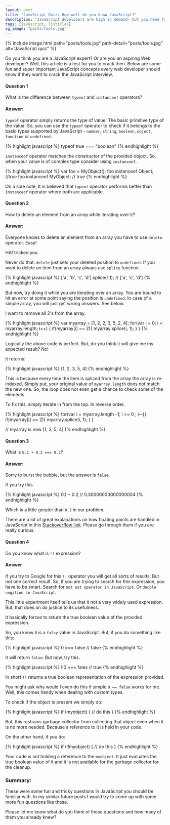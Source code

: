 ```yaml
---
layout: post
title: "JavaScript Quiz: How well do you know JavaScript?"
description: "JavaScript developers are high in demand- but you need to be on top of your game for that. Test your JavaScript skills through this article."
tags: [javascript, listicles]
og_image: "posts/tools.jpg"
---
```


{% include image.html path="posts/tools.jpg" path-detail="posts/tools.jpg" alt="JavaScript quiz" %}


Do you think you are a JavaScript expert? Or are you an aspiring Web developer? Well, this article is a test for you to crack then. Below are some fun and super important JavaScript concepts every web developer should know if they want to crack the JavaScript interview.

#### Question 1

What is the difference between `typeof` and `instanceof` operators?

#### Answer:

`typeof` operator simply returns the type of value. The basic primitive type of the value. So, you can use the `typeof` operator to check if it belongs to the basic types supported by JavaScript - `number`, `string`, `boolean`, `object`, `function` or `undefined`.

{% highlight javascript %}
typeof true === "boolean"
{% endhighlight %}

`instanceof` operator matches the constructor of the provided object. So, when your value is of complex type consider using `instanceof`.

{% highlight javascript %}
var foo = MyObject();
foo instanceof Object; //true
foo instanceof MyObject;  // true
{% endhighlight %}

On a side note. It is believed that `typeof` operator performs better than `instanceof` operator where both are applicable.


#### Question 2

How to delete an element from an array while iterating over it?

#### Answer:

Everyone knows to delete an element from an array you have to use `delete` operator. Easy!

HA! tricked you.

Never do that. `delete` just sets your deleted position to `undefined`. If you want to delete an item from an array always use `splice` function.

{% highlight javascript %}
['a', 'b', 'c', 'd'].splice(1,1); // ['a', 'c', 'd']
{% endhighlight %}

But now, try doing it while you are iterating over an array. You are bound to hit an error at some point saying the position is `undefined`. In case of a simple array, you will just get wrong answers. See below.

I want to remove all 2's from the array.

{% highlight javascript %}
var myarray = [1, 2, 2, 3, 5, 2, 4];
for(var i = 0; i < myarray.length; i++) {
  if(myarray[i] == 2){
    myarray.splice(i, 1);
  }
}
{% endhighlight %}

Logically the above code is perfect. But, do you think it will give me my expected result? No!

It returns:

{% highlight javascript %}
[1, 2, 3, 5, 4]
{% endhighlight %}

This is because every time the item is spliced from the array the array is re-indexed. Simply put, your original value of `myarray.length` does not match the new one. So, the loop does not even get a chance to check some of the elements.

To fix this, simply iterate in from the top. In reverse order.

{% highlight javascript %}
for(var i = myarray.length -1; i >= 0 ; i--){
    if(myarray[i] == 2){
        myarray.splice(i, 1);
    }
}

// myarray is now [1, 3, 5, 4]
{% endhighlight %}

#### Question 3 

What is `0.1 + 0.2 === 0.3`?

#### Answer:

Sorry to burst the bubble, but the answer is `false`.

If you try this.

{% highlight javascript %}
0.1 + 0.2
// 0.30000000000000004
{% endhighlight %}

Which is a little greater than `0.3` in our problem.

There are a lot of great explanations on how floating points are handled in JavaScript in this [Stackoverflow link](http://stackoverflow.com/questions/588004/is-floating-point-math-broken). Please go through them if you are really curious.


#### Question 4 

Do you know what is `!!` expression?

#### Answer

If you try to Google for this `!!` operator you will get all sorts of results. But not one correct result. So, if you are trying to search for this expression, you have to be smart. Search for `not not operator in JavaScript`. Or `double negation in JavaScript`.

This little experiment itself tells us that it not a very widely used expression. But, that does on do justice to its usefulness.

It basically forces to return the true boolean value of the provided expression.

So, you know `0` is a `falsy` value in JavaScript. But, if you do something like this:

{% highlight javascript %}
0 === false // false
{% endhighlight %}

It will return `false`. But now, try this.

{% highlight javascript %}
!!0 === fales // true
{% endhighlight %}

In short `!!` returns a true boolean representation of the expression provided.

You might ask why would I even do this if simple `0 == false` works for me. Well, this comes handy when dealing with custom types.

To check if the object is present we simply do:

{% highlight javascript %}
if (myobject) {
    // do this
}
{% endhighlight %}

But, this restrains garbage collector from collecting that object even when it is no more needed. Because a reference to it is held in your code.

On the other hand, if you do:

{% highlight javascript %}
if (!!myobject) {
    // do this
}
{% endhighlight %}

Your code is not holding a reference to the `myobject`. It just evaluates the true boolean value of it and it is not available for the garbage collector for the cleanup.


### Summary:
These were some fun and tricky questions in JavaScript you should be familiar with. In my similar future posts I would try to come up with some more fun questions like these.

Please let me know what do you think of these questions and how many of them you already knew?

